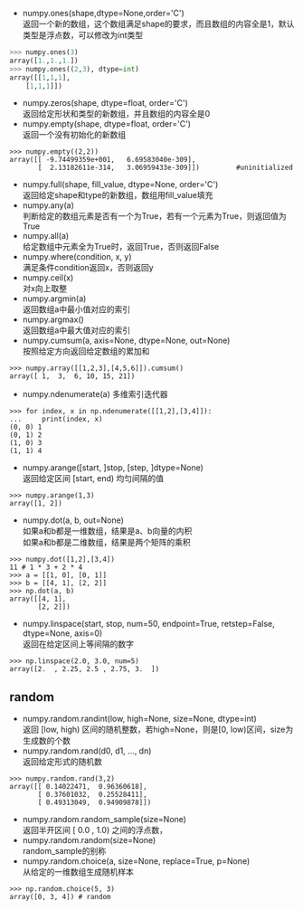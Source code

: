 - numpy.ones(shape,dtype=None,order='C')  
返回一个新的数组，这个数组满足shape的要求，而且数组的内容全是1，默认类型是浮点数，可以修改为int类型
```python
>>> numpy.ones(3)
array([1.,1.,1.])
>>> numpy.ones((2,3), dtype=int)
array([[1,1,1],
    [1,1,1]])
```
- numpy.zeros(shape, dtype=float, order='C')  
返回给定形状和类型的新数组，并且数组的内容全是0
- numpy.empty(shape, dtype=float, order='C')  
返回一个没有初始化的新数组
```
>>> numpy.empty((2,2))
array([[ -9.74499359e+001,   6.69583040e-309],
       [  2.13182611e-314,   3.06959433e-309]])         #uninitialized
```
- numpy.full(shape, fill_value, dtype=None, order='C')  
返回给定shape和type的新数组，数组用fill_value填充  
- numpy.any(a)  
判断给定的数组元素是否有一个为True，若有一个元素为True，则返回值为True
- numpy.all(a)  
给定数组中元素全为True时，返回True，否则返回False
- numpy.where(condition, x, y)  
满足条件condition返回x，否则返回y
- numpy.ceil(x)  
对x向上取整
- numpy.argmin(a)  
返回数组a中最小值对应的索引
- numpy.argmax()  
返回数组a中最大值对应的索引
- numpy.cumsum(a, axis=None, dtype=None, out=None)  
按照给定方向返回给定数组的累加和
```
>>> numpy.array([[1,2,3],[4,5,6]]).cumsum()
array([ 1,  3,  6, 10, 15, 21])
```
- numpy.ndenumerate(a)
多维索引迭代器
```
>>> for index, x in np.ndenumerate([[1,2],[3,4]]):
...     print(index, x)
(0, 0) 1
(0, 1) 2
(1, 0) 3
(1, 1) 4
```
- numpy.arange([start, ]stop, [step, ]dtype=None)  
返回给定区间 [start, end) 均匀间隔的值
```
>>> numpy.arange(1,3)
array([1, 2])
```
- numpy.dot(a, b, out=None)  
如果a和b都是一维数组，结果是a、b向量的内积  
如果a和b都是二维数组，结果是两个矩阵的乘积
```
>>> numpy.dot([1,2],[3,4])
11 # 1 * 3 + 2 * 4
>>> a = [[1, 0], [0, 1]]
>>> b = [[4, 1], [2, 2]]
>>> np.dot(a, b)
array([[4, 1],
       [2, 2]])
```
- numpy.linspace(start, stop, num=50, endpoint=True, retstep=False, dtype=None, axis=0)  
返回在给定区间上等间隔的数字
```
>>> np.linspace(2.0, 3.0, num=5)
array([2.  , 2.25, 2.5 , 2.75, 3.  ])
```
## random
- numpy.random.randint(low, high=None, size=None, dtype=int)  
返回 [low, high) 区间的随机整数，若high=None，则是[0, low)区间，size为生成数的个数
- numpy.random.rand(d0, d1, ..., dn)  
返回给定形式的随机数
```
>>> numpy.random.rand(3,2)
array([[ 0.14022471,  0.96360618],
       [ 0.37601032,  0.25528411],
       [ 0.49313049,  0.94909878]])
```
- numpy.random.random_sample(size=None)  
返回半开区间 [ 0.0 , 1.0) 之间的浮点数，
- numpy.random.random(size=None)  
random_sample的别称
- numpy.random.choice(a, size=None, replace=True, p=None)  
从给定的一维数组生成随机样本
```
>>> np.random.choice(5, 3)
array([0, 3, 4]) # random
```
